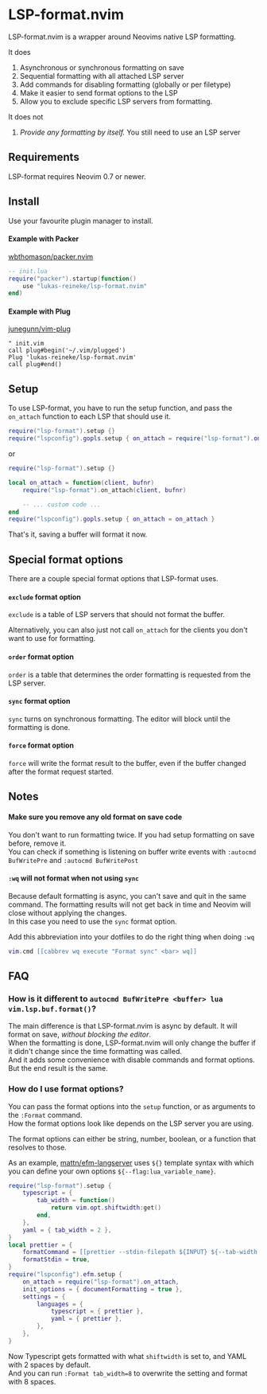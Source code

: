 # LSP-format.nvim

LSP-format.nvim is a wrapper around Neovims native LSP formatting.

It does

1. Asynchronous or synchronous formatting on save
2. Sequential formatting with all attached LSP server
3. Add commands for disabling formatting (globally or per filetype)
4. Make it easier to send format options to the LSP
5. Allow you to exclude specific LSP servers from formatting.

It does not

1. _Provide any formatting by itself._ You still need to use an LSP server

## Requirements

LSP-format requires Neovim 0.7 or newer.

## Install

Use your favourite plugin manager to install.

#### Example with Packer

[wbthomason/packer.nvim](https://github.com/wbthomason/packer.nvim)

```lua
-- init.lua
require("packer").startup(function()
    use "lukas-reineke/lsp-format.nvim"
end)
```

#### Example with Plug

[junegunn/vim-plug](https://github.com/junegunn/vim-plug)

```vim
" init.vim
call plug#begin('~/.vim/plugged')
Plug 'lukas-reineke/lsp-format.nvim'
call plug#end()
```

## Setup

To use LSP-format, you have to run the setup function, and pass the `on_attach` function to each LSP that should use it.

```lua
require("lsp-format").setup {}
require("lspconfig").gopls.setup { on_attach = require("lsp-format").on_attach }
```

or

```lua
require("lsp-format").setup {}

local on_attach = function(client, bufnr)
    require("lsp-format").on_attach(client, bufnr)

    -- ... custom code ...
end
require("lspconfig").gopls.setup { on_attach = on_attach }
```

That's it, saving a buffer will format it now.

## Special format options

There are a couple special format options that LSP-format uses.

#### `exclude` format option

`exclude` is a table of LSP servers that should not format the buffer.

Alternatively, you can also just not call `on_attach` for the clients you don't want to use for
formatting.

#### `order` format option

`order` is a table that determines the order formatting is requested from the LSP server.

#### `sync` format option

`sync` turns on synchronous formatting. The editor will block until the formatting is done.

#### `force` format option

`force` will write the format result to the buffer, even if the buffer changed after the format request started.

## Notes

#### Make sure you remove any old format on save code

You don't want to run formatting twice. If you had setup formatting on save before, remove it.  
You can check if something is listening on buffer write events with `:autocmd BufWritePre` and `:autocmd BufWritePost`

#### `:wq` will not format when not using `sync`

Because default formatting is async, you can't save and quit in the same command. The formatting results will not get back
in time and Neovim will close without applying the changes.  
In this case you need to use the `sync` format option.

Add this abbreviation into your dotfiles to do the right thing when doing `:wq`

```lua
vim.cmd [[cabbrev wq execute "Format sync" <bar> wq]]
```

## FAQ

### How is it different to `autocmd BufWritePre <buffer> lua vim.lsp.buf.format()`?

The main difference is that LSP-format.nvim is async by default. It will format on save, _without blocking the editor_.  
When the formatting is done, LSP-format.nvim will only change the buffer if it
didn't change since the time formatting was called.  
And it adds some convenience with disable commands and format options.  
But the end result is the same.

### How do I use format options?

You can pass the format options into the `setup` function, or as arguments to the `:Format` command.  
How the format options look like depends on the LSP server you are using.

The format options can either be string, number, boolean, or a function that
resolves to those.

As an example, [mattn/efm-langserver](https://github.com/mattn/efm-langserver) uses `${}` template syntax with which you can
define your own options `${--flag:lua_variable_name}`.

```lua
require("lsp-format").setup {
    typescript = {
        tab_width = function()
            return vim.opt.shiftwidth:get()
        end,
    },
    yaml = { tab_width = 2 },
}
local prettier = {
    formatCommand = [[prettier --stdin-filepath ${INPUT} ${--tab-width:tab_width}]],
    formatStdin = true,
}
require("lspconfig").efm.setup {
    on_attach = require("lsp-format").on_attach,
    init_options = { documentFormatting = true },
    settings = {
        languages = {
            typescript = { prettier },
            yaml = { prettier },
        },
    },
}
```

Now Typescript gets formatted with what `shiftwidth` is set to, and YAML with 2 spaces by default.  
And you can run `:Format tab_width=8` to overwrite the setting and format with 8 spaces.

